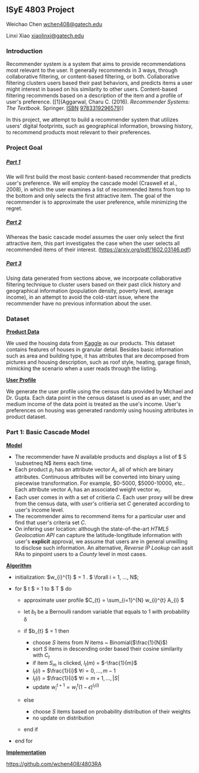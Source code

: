 ## ISyE 4803 Project

Weichao Chen wchen408@gatech.edu

Linxi Xiao xiaolinxi@gatech.edu

### Introduction

Recommender system is a system that aims to provide recommendations most relevant to the user. It generally recommends in 3 ways, through collaborative filtering, or content-based filtering, or both. Collaborative filtering clusters users based their past behaviors, and predicts items a user might interest in based on his similarity to other users. Content-based filtering recommends based on a description of the item and a profile of user's preference. [[1](Aggarwal, Charu C. (2016). *Recommender Systems: The Textbook*. Springer. [ISBN](https://en.wikipedia.org/wiki/International_Standard_Book_Number) [9783319296579](https://en.wikipedia.org/wiki/Special:BookSources/9783319296579))]

In this project, we attempt to build a recommender system that utilizes users' digital footprints, such as geographical information, browsing history, to recommend products most relevant to their preferences.

### Project Goal

##### <u>Part 1</u>

We will first build the most basic content-based recommender that predicts user's preference. We will employ the cascade model (Craswell et al., 2008), in which the user examines a list of recommended items from top to the bottom and only selects the first attractive item. The goal of the recommender is to approximate the user preference, while minimizing the regret.

##### <u>Part 2</u>

Whereas the basic cascade model assumes the user only select the first attractive item, this part investigates the case when the user selects all recommended items of their interest. (https://arxiv.org/pdf/1602.03146.pdf)

##### <u>Part 3</u>

Using data generated from sections above, we incorpoate collaborative filtering technique to cluster users based on their past click history and geographical information (population density, poverty level, average income), in an attempt to avoid the cold-start issue, where the recommender have no previous information about the user.

### Dataset

<u>**Product Data**</u>

We used the housing data from [Kaggle](https://www.kaggle.com/c/house-prices-advanced-regression-techniques) as our products. This dataset contains features of houses in granular detail. Besides basic information such as area and building type, it has attributes that are decomposed from pictures and housing description, such as roof style, heating, garage finish, mimicking the scenario when a user reads through the listing. 

<u>**User Profile**</u>

We generate the user profile using the census data provided by Michael and Dr. Gupta. Each data point in the census dataset is used as an user, and the medium income of the data point is treated as the use's income. User's preferences on housing was generated randomly using housing attributes in product dataset. 

### Part 1: Basic Cascade Model

<u>**Model**</u>

* The recommender have $N$ available products and displays a list of $ S \subsetneq N$ items each time.
* Each product $p_{i}$ has an attribute vector $A_{i}$, all of which are binary attributes. Continuous attributes will be converted into binary using piecewise transformation. For example, \$0-5000, \$5000-10000, etc.. Each attribute vector $A_{i}$ has an associated weight vector $w_{i}$.
* Each user comes in with a set of critieria $C$. Each user proxy will be drew from the census data, with user's critieria set $C$ generated according to user's income level. 
* The recommender aims to recommend items for a particular user and find that user's criteria set $C$.
* On infering user location: although the state-of-the-art *HTML5 Geolocation API* can capture the latitude-longtitude information with user's **explicit** approval, we assume that users are in general unwilling to disclose such information. An alternative, *Reverse IP Lookup* can assit RAs to pinpoint users to a *County* level in most cases.

<u>**Algorithm**</u>

- initialization: $w_{i}^{1} $ = 1 . $ \forall i = 1, ..., N$;

- for $ t $ = 1 to $ T $ do

  - approximate user profile $C_{t} = \sum_{i=1}^{N} w_{i}^{t} A_{i} $ 
  - let $b_{t}$ be a Bernoulli random variable that equals to 1 with probability δ
  - if $b_{t} $ = 1 then
    - choose $S$ items from $N$ items ~ Binomial($\frac{1}{N}$)
    - sort $S$ items in descending order based their cosine similarity with $C_{t}$
    - if item $S_{m}$ is clicked,  $l_{t}(m)$ = $-\frac{1}{m}$ 
    - $l_{t}(i)$ = $\frac{1}{i}$ $\forall i = 0, ..., m-1$
    - $l_{t}(i)$ = $\frac{1}{i}$ $\forall i = m+1, ..., |S|$
    - update $w_{i}^{t+1} = w_{i}^{t}(1-\epsilon)^{l_{t}(i)}$

  - else
    - choose $S$ items based on probability distribution of their weights
    - no update on distribution
  - end if

- end for

<u>**Implementation**</u>

https://github.com/wchen408/4803RA



